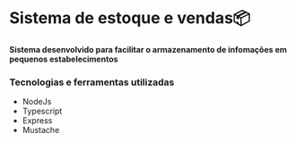 # Sistema de estoque e vendas📦

<h4>Sistema desenvolvido para facilitar o armazenamento de infomações em pequenos estabelecimentos</h4>

<h3>Tecnologias e ferramentas utilizadas</h3>
<ul>
  <li>NodeJs</li>
  <li>Typescript</li>
  <li>Express</li>
  <li>Mustache</li>
</ul>
